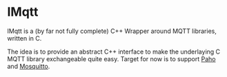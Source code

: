 # IMqtt
IMqtt is a (by far not fully complete) C++ Wrapper around MQTT libraries, written in C.

The idea is to provide an abstract C++ interface to make the underlaying C MQTT library exchangeable quite easy.
Target for now is to support [Paho](https://github.com/eclipse/paho.mqtt.c) and [Mosquitto](https://github.com/eclipse/mosquitto).